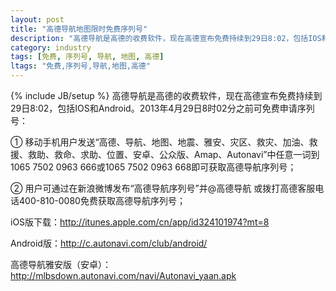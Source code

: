 ```yaml
---
layout: post
title: "高德导航地图限时免费序列号"
description: "高德导航是高德的收费软件，现在高德宣布免费持续到29日8:02，包括IOS和Android。2013年4月29日8时02分之前可免费申请序列号"
category: industry
tags: [免费, 序列号, 导航, 地图, 高德]
ltags: "免费,序列号,导航,地图,高德"
---
```

{% include JB/setup %}
高德导航是高德的收费软件，现在高德宣布免费持续到29日8:02，包括IOS和Android。2013年4月29日8时02分之前可免费申请序列号：

① 移动手机用户发送“高德、导航、地图、地震、雅安、灾区、救灾、加油、救援、救助、救命、求助、位置、安卓、公众版、Amap、Autonavi”中任意一词到1065 7502 0963 666或1065 7502 0963 668即可获取高德导航序列号；

② 用户可通过在新浪微博发布“高德导航序列号”并@高德导航 或拨打高德客服电话400-810-0080免费获取高德导航序列号；

iOS版下载：http://itunes.apple.com/cn/app/id324101974?mt=8

Android版：http://c.autonavi.com/club/android/

高德导航雅安版（安卓）：http://mlbsdown.autonavi.com/navi/Autonavi_yaan.apk
